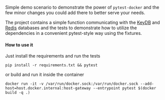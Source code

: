 Simple demo scenario to demonstrate the power of `pytest-docker` and
the few minor changes you could add there to better serve your needs.

The project contains a simple function communicating with the [KeyDB](https://docs.keydb.dev/)
and [Redis](https://redis.io/)
databases and the tests to demonstrate how to utilize the
dependencies in a convenient pytest-style way using the fixtures.

#### How to use it

Just install the requirements and run the tests

```shell
pip install -r requirements.txt && pytest
```

or build and run it inside the container

```shell
docker run -it -v /var/run/docker.sock:/var/run/docker.sock --add-host=host.docker.internal:host-gateway --entrypoint pytest $(docker build -q .)
```
